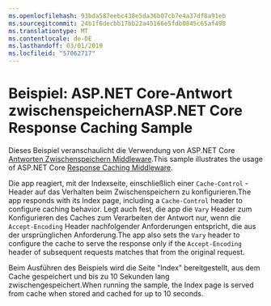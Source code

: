 ```yaml
---
ms.openlocfilehash: 93bda587eebc438e5da36b07cb7e4a37df8a91eb
ms.sourcegitcommit: 24b1f6decbb17bb22a45166e5fdb0845c65af498
ms.translationtype: MT
ms.contentlocale: de-DE
ms.lasthandoff: 03/01/2019
ms.locfileid: "57062717"
---
```

# <a name="aspnet-core-response-caching-sample"></a><span data-ttu-id="d4bf2-101">Beispiel: ASP.NET Core-Antwort zwischenspeichern</span><span class="sxs-lookup"><span data-stu-id="d4bf2-101">ASP.NET Core Response Caching Sample</span></span>

<span data-ttu-id="d4bf2-102">Dieses Beispiel veranschaulicht die Verwendung von ASP.NET Core [Antworten Zwischenspeichern Middleware](https://docs.microsoft.com/aspnet/core/performance/caching/middleware).</span><span class="sxs-lookup"><span data-stu-id="d4bf2-102">This sample illustrates the usage of ASP.NET Core [Response Caching Middleware](https://docs.microsoft.com/aspnet/core/performance/caching/middleware).</span></span>

<span data-ttu-id="d4bf2-103">Die app reagiert, mit der Indexseite, einschließlich einer `Cache-Control` -Header auf das Verhalten beim Zwischenspeichern zu konfigurieren.</span><span class="sxs-lookup"><span data-stu-id="d4bf2-103">The app responds with its Index page, including a `Cache-Control` header to configure caching behavior.</span></span> <span data-ttu-id="d4bf2-104">Legt auch fest, die app die `Vary` Header zum Konfigurieren des Caches zum Verarbeiten der Antwort nur, wenn die `Accept-Encoding` Header nachfolgender Anforderungen entspricht, die aus der ursprünglichen Anforderung.</span><span class="sxs-lookup"><span data-stu-id="d4bf2-104">The app also sets the `Vary` header to configure the cache to serve the response only if the `Accept-Encoding` header of subsequent requests matches that from the original request.</span></span>

<span data-ttu-id="d4bf2-105">Beim Ausführen des Beispiels wird die Seite "Index" bereitgestellt, aus dem Cache gespeichert und bis zu 10 Sekunden lang zwischengespeichert.</span><span class="sxs-lookup"><span data-stu-id="d4bf2-105">When running the sample, the Index page is served from cache when stored and cached for up to 10 seconds.</span></span>
